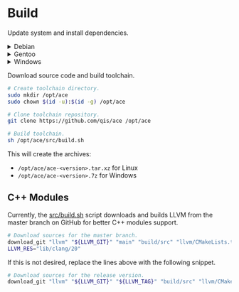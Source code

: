 # Build
Update system and install dependencies.

<details>
<summary>Debian</summary>

```sh
# Update system.
sudo apt update
sudo apt upgrade -y
sudo apt autoremove --purge -y
sudo apt clean

# Install dependencies.
sudo apt install -y curl debootstrap git sudo
```

</details>

<details>
<summary>Gentoo</summary>

```sh
# Update system.
emaint sync -a
emerge -auUD @world
emerge -ac

# Install dependencies.
sudo emerge -avn app-admin/sudo dev-util/debootstrap dev-vcs/git net-misc/curl
```

</details>

<details>
<summary>Windows</summary>

1. Install [Git][git].
2. Install [CMake][cmk].
3. Create a [WSL][wsl] configuration file: `%UserProfile%\.wslconfig`

```ini
[wsl2]
kernelCommandLine=vsyscall=emulate
memory=18GB
```

4. Configure the system in PowerShell as **administrator**.

```ps1
# Show known file extensions in Explorer.
Set-ItemProperty -Path "HKCU:\Software\Microsoft\Windows\CurrentVersion\Explorer\Advanced" -Name "HideFileExt" -Type DWord -Value 0

# Show hidden files in Explorer.
Set-ItemProperty -Path "HKCU:\Software\Microsoft\Windows\CurrentVersion\Explorer\Advanced" -Name "Hidden" -Type DWord -Value 1

# Enable NTFS paths with length over 260 characters.
Set-ItemProperty -Path "HKLM:\SYSTEM\CurrentControlSet\Control\FileSystem" -Name "LongPathsEnabled" -Type DWord -Value 1

# Enable WSL support.
dism /online /enable-feature /featurename:Microsoft-Windows-Subsystem-Linux /all /norestart
dism /online /enable-feature /featurename:VirtualMachinePlatform /all /norestart

# Update WSL if it is already installed.
# wsl --shutdown
# wsl --update

# Install WSL distribution.
wsl --install --distribution Debian
```

5. Reboot the system.
6. Log in and finish the WSL installation if prompted.
7. Execute `wsl -d Debian` in the Command Line if WSL was already installed.
8. Execute `wsl -s Debian` in the Command Line if you want Debian to be the default WSL distribution.
9. Update the WSL distribution and install dependencies.

```sh
# Update system.
sudo apt update
sudo apt upgrade -y
sudo apt autoremove --purge -y
sudo apt clean

# Install dependencies.
sudo apt install -y curl debootstrap git sudo

# Symlink Wayland socket.
mkdir -p ~/.config/systemd/user

tee ~/.config/systemd/user/symlink-wayland-socket.service >/dev/null <<'EOF'
[Unit]
Description=Symlink Wayland socket to XDG_RUNTIME_DIR

[Service]
Type=oneshot
ExecStart=/usr/bin/ln -s /mnt/wslg/runtime-dir/wayland-0      $XDG_RUNTIME_DIR
ExecStart=/usr/bin/ln -s /mnt/wslg/runtime-dir/wayland-0.lock $XDG_RUNTIME_DIR

[Install]
WantedBy=default.target
EOF

systemctl --user enable symlink-wayland-socket
systemctl --user start symlink-wayland-socket

# Install terminal emulators to test Xorg and Wayland support.
sudo apt install -y xterm foot
```

</details>

Download source code and build toolchain.

```sh
# Create toolchain directory.
sudo mkdir /opt/ace
sudo chown $(id -u):$(id -g) /opt/ace

# Clone toolchain repository.
git clone https://github.com/qis/ace /opt/ace

# Build toolchain.
sh /opt/ace/src/build.sh
```

This will create the archives:
* `/opt/ace/ace-<version>.tar.xz` for Linux
* `/opt/ace/ace-<version>.7z` for Windows

## C++ Modules
Currently, the [src/build.sh](../src/build.sh) script downloads and builds LLVM
from the master branch on GitHub for better C++ modules support.

```sh
# Download sources for the master branch.
download_git "llvm" "${LLVM_GIT}" "main" "build/src" "llvm/CMakeLists.txt"
LLVM_RES="lib/clang/20"
```

If this is not desired, replace the lines above with the following snippet.

```sh
# Download sources for the release version.
download_git "llvm" "${LLVM_GIT}" "${LLVM_TAG}" "build/src" "llvm/CMakeLists.txt"
```

[git]: https://git-scm.com/
[cmk]: https://cmake.org/download/
[wsl]: https://learn.microsoft.com/windows/wsl/

